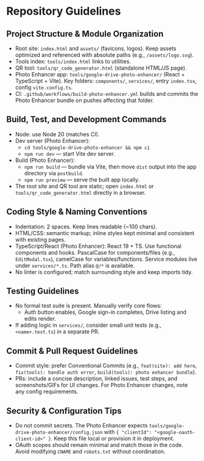 # Repository Guidelines

## Project Structure & Module Organization
- Root site: `index.html` and `assets/` (favicons, logos). Keep assets optimized and referenced with absolute paths (e.g., `/assets/logo.svg`).
- Tools index: `tools/index.html` links to utilities.
- QR tool: `tools/qr_code_generator.html` (standalone HTML/JS page).
- Photo Enhancer app: `tools/google-drive-photo-enhancer/` (React + TypeScript + Vite). Key folders: `components/`, `services/`, entry `index.tsx`, config `vite.config.ts`.
- CI: `.github/workflows/build-photo-enhancer.yml` builds and commits the Photo Enhancer bundle on pushes affecting that folder.

## Build, Test, and Development Commands
- Node: use Node 20 (matches CI).
- Dev server (Photo Enhancer):
  - `cd tools/google-drive-photo-enhancer && npm ci`
  - `npm run dev` — start Vite dev server.
- Build (Photo Enhancer):
  - `npm run build` — bundle via Vite, then move `dist` output into the app directory via `postbuild`.
  - `npm run preview` — serve the built app locally.
- The root site and QR tool are static; open `index.html` or `tools/qr_code_generator.html` directly in a browser.

## Coding Style & Naming Conventions
- Indentation: 2 spaces. Keep lines readable (~100 chars).
- HTML/CSS: semantic markup; inline styles kept minimal and consistent with existing pages.
- TypeScript/React (Photo Enhancer): React 19 + TS. Use functional components and hooks. PascalCase for components/files (e.g., `EditModal.tsx`), camelCase for variables/functions. Service modules live under `services/*.ts`. Path alias `@/*` is available.
- No linter is configured; match surrounding style and keep imports tidy.

## Testing Guidelines
- No formal test suite is present. Manually verify core flows:
  - Auth button enables, Google sign-in completes, Drive listing and edits render.
- If adding logic in `services/`, consider small unit tests (e.g., `<name>.test.ts`) in a separate PR.

## Commit & Pull Request Guidelines
- Commit style: prefer Conventional Commits (e.g., `feat(site): add hero`, `fix(tools): handle auth error`, `build(tools): photo enhancer bundle`).
- PRs: include a concise description, linked issues, test steps, and screenshots/GIFs for UI changes. For Photo Enhancer changes, note any config requirements.

## Security & Configuration Tips
- Do not commit secrets. The Photo Enhancer expects `tools/google-drive-photo-enhancer/config.json` with `{ "clientId": "<google-oauth-client-id>" }`. Keep this file local or provision it in deployment.
- OAuth scopes should remain minimal and match those in the code. Avoid modifying `CNAME` and `robots.txt` without coordination.

